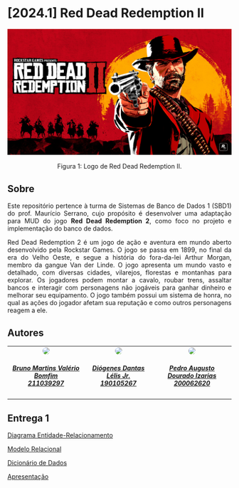 # [2024.1] Red Dead Redemption II
<div align="center">
    <img src="docs/assets/game_logo.jpg"/>
    <p> Figura 1: Logo de Red Dead Redemption II.</p> 
</div>

## Sobre

<div style='text-align: justify;'>

Este repositório pertence à turma de Sistemas de Banco de Dados 1 (SBD1) do prof. Maurício Serrano, cujo propósito é desenvolver uma adaptação para MUD do jogo **Red Dead Redemption 2**, como foco no projeto e implementação do banco de dados.

Red Dead Redemption 2 é um jogo de ação e aventura em mundo aberto desenvolvido pela Rockstar Games. O jogo se passa em 1899, no final da era do Velho Oeste, e segue a história do fora-da-lei Arthur Morgan, membro da gangue Van der Linde. O jogo apresenta um mundo vasto e detalhado, com diversas cidades, vilarejos, florestas e montanhas para explorar. Os jogadores podem montar a cavalo, roubar trens, assaltar bancos e interagir com personagens não jogáveis para ganhar dinheiro e melhorar seu equipamento. O jogo também possui um sistema de honra, no qual as ações do jogador afetam sua reputação e como outros personagens reagem a ele.

</div>

## Autores

<div align="center">
   <table style="margin-left: auto; margin-right: auto;">
        <tr>
            <td align="center">
                <a href="https://github.com/gitbmvb">
                    <img style="border-radius: 50%;" src="https://avatars.githubusercontent.com/u/30751876?v=4" width="150px;"/>
                    <h5 class="text-center">Bruno Martins Valério Bomfim <br>211039297</h5>
                </a>
            </td>
            <td align="center">
                <a href="https://github.com/diogjunior100">
                    <img style="border-radius: 50%;" src="https://avatars.githubusercontent.com/u/40612642?v=4" width="150px;"/>
                    <h5 class="text-center">Diógenes Dantas Lélis Jr. <br>190105267</h5>
                </a>
            </td>
            <td align="center">
                <a href="https://github.com/izarias">
                    <img style="border-radius: 50%;" src="https://avatars.githubusercontent.com/u/18017042?v=4" width="150px;"/>
                    <h5 class="text-center">Pedro Augusto Dourado Izarias <br>200062620</h5>
                </a>
            </td>
    </table>
</div>

## Entrega 1
    
[Diagrama Entidade-Relacionamento](docs/MER.md)
    
[Modelo Relacional](docs/MREL.md)

[Dicionário de Dados](docs/dicionario_dados.md)

[Apresentação](https://youtu.be/TF5FpWGe7o4)